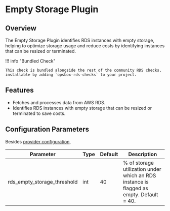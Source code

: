 # Empty Storage Plugin

## Overview

The Empty Storage Plugin identifies RDS instances with empty storage, helping to optimize storage usage and reduce costs by identifying instances that can be resized or terminated.

!!! info "Bundled Check"

    This check is bundled alongside the rest of the community RDS checks, installable by adding `opsbox-rds-checks` to your project.

## Features

- Fetches and processes data from AWS RDS.
- Identifies RDS instances with empty storage that can be resized or terminated to save costs.

## Configuration Parameters
Besides [provider configuration](./rds_provider/rds_provider.md#fields),

| Parameter                    | Type   | Default | Description                                                                 |
|------------------------------|--------|---------|-----------------------------------------------------------------------------|
| rds_empty_storage_threshold  | int    | 40      | % of storage utilization under which an RDS instance is flagged as empty. Default = 40. |

